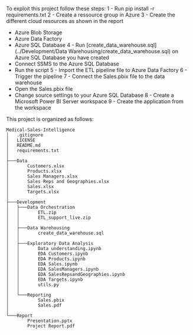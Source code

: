 To exploit this project follow these steps:
1 - Run pip install -r requirements.txt
2 - Create a ressource group in Azure
3 - Create the different cloud resources as shown in the report
- Azure Blob Storage
- Azure Data Factory
- Azure SQL Database
4 - Run [create_data_warehouse.sql](../Development/Data Warehousing/create_data_warehouse.sql) on Azure SQL Database you have created
- Connect SSMS to the Azure SQL Database
- Run the script
5 - Import the ETL pipeline file to Azure Data Factory
6 - Trigger the pipeline
7 - Connect the Sales.pbix file to the data warehouse
- Open the Sales.pbix file
- Change source settings to your Azure SQL Database
8 - Create a Microsoft Power BI Server workspace
9 - Create the application from the workspace


This project is organized as follows:
```
Medical-Sales-Intelligence
│   .gitignore
│   LICENSE
│   README.md
│   requirements.txt
│
├───Data
│       Customers.xlsx
│       Products.xlsx
│       Sales Managers.xlsx
│       Sales Reps and Geographies.xlsx
│       Sales.xlsx
│       Targets.xlsx
│
├───Development
│   ├───Data Orchestration
│   │       ETL.zip
│   │       ETL_support_live.zip
│   │
│   ├───Data Warehousing
│   │       create_data_warehouse.sql
│   │
│   ├───Exploratory Data Analysis
│   │       Data understanding.ipynb
│   │       EDA Customers.ipynb
│   │       EDA Products.ipynb
│   │       EDA Sales.ipynb
│   │       EDA SalesManagers.ipynb
│   │       EDA SalesRepsandGeographies.ipynb
│   │       EDA Targets.ipynb
│   │       utils.py
│   │
│   └───Reporting
│           Sales.pbix
│           Sales.pdf
│
└───Report
        Presentation.pptx
        Project Report.pdf
```

